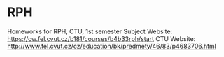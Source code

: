 # RPH

Homeworks for RPH, CTU, 1st semester
Subject Website: https://cw.fel.cvut.cz/b181/courses/b4b33rph/start
CTU Website: http://www.fel.cvut.cz/cz/education/bk/predmety/46/83/p4683706.html
